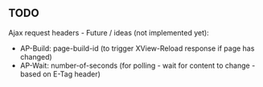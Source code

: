 ## TODO

Ajax request headers - Future / ideas (not implemented yet):

- AP-Build: page-build-id (to trigger XView-Reload response if page has changed)
- AP-Wait: number-of-seconds (for polling - wait for content to change - based on E-Tag header)

